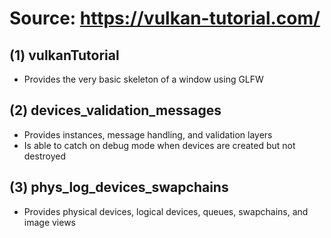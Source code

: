 # Source: https://vulkan-tutorial.com/

## (1) vulkanTutorial

- Provides the very basic skeleton of a window using GLFW 

## (2) devices_validation_messages 

- Provides instances, message handling, and validation layers 
- Is able to catch on debug mode when devices are created but not destroyed 

## (3) phys_log_devices_swapchains 

- Provides physical devices, logical devices, queues, swapchains, and image views 